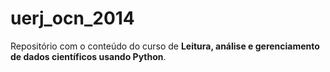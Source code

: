 uerj_ocn_2014
=============

Repositório com o conteúdo do curso de **Leitura, análise e gerenciamento de dados científicos usando Python**.
